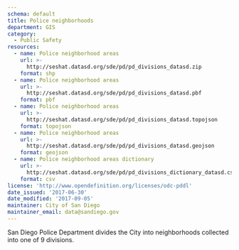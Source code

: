 ```yaml
---
schema: default
title: Police neighborhoods
department: GIS
category:
  - Public Safety
resources:
  - name: Police neighborhood areas
    url: >-
      http://seshat.datasd.org/sde/pd/pd_divisions_datasd.zip
    format: shp
  - name: Police neighborhood areas
    url: >-
      http://seshat.datasd.org/sde/pd/pd_divisions_datasd.pbf
    format: pbf
  - name: Police neighborhood areas
    url: >-
      http://seshat.datasd.org/sde/pd/pd_divisions_datasd.topojson
    format: topojson
  - name: Police neighborhood areas
    url: >-
      http://seshat.datasd.org/sde/pd/pd_divisions_datasd.geojson
    format: geojson
  - name: Police neighborhood areas dictionary
    url: >-
      http://seshat.datasd.org/sde/pd/pd_divisions_dictionary_datasd.csv
    format: csv
license: 'http://www.opendefinition.org/licenses/odc-pddl'
date_issued: '2017-06-30'
date_modified: '2017-09-05'
maintainer: City of San Diego
maintainer_email: data@sandiego.gov
---
```

San Diego Police Department divides the City into neighborhoods collected into one of 9 divisions.
<!--more-->
